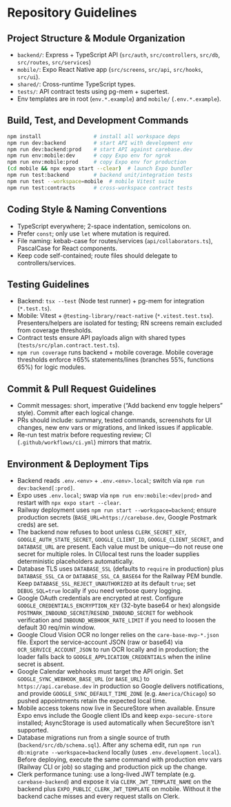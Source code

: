 # Repository Guidelines

## Project Structure & Module Organization
- `backend/`: Express + TypeScript API (`src/auth`, `src/controllers`, `src/db`, `src/routes`, `src/services`)
- `mobile/`: Expo React Native app (`src/screens`, `src/api`, `src/hooks`, `src/ui`).
- `shared/`: Cross-runtime TypeScript types.
- `tests/`: API contract tests using pg-mem + supertest.
- Env templates are in root (`env.*.example`) and `mobile/` (`.env.*.example`).

## Build, Test, and Development Commands
```bash
npm install                 # install all workspace deps
npm run dev:backend         # start API with development env
npm run dev:backend:prod    # start API against carebase.dev
npm run env:mobile:dev      # copy Expo env for ngrok
npm run env:mobile:prod     # copy Expo env for production
(cd mobile && npx expo start --clear)  # launch Expo bundler
npm run test:backend        # backend unit/integration tests
npm run test --workspace=mobile  # mobile Vitest suite
npm run test:contracts      # cross-workspace contract tests
```

## Coding Style & Naming Conventions
- TypeScript everywhere; 2-space indentation, semicolons on.
- Prefer `const`; only use `let` where mutation is required.
- File naming: kebab-case for routes/services (`api/collaborators.ts`), PascalCase for React components.
- Keep code self-contained; route files should delegate to controllers/services.

## Testing Guidelines
- Backend: `tsx --test` (Node test runner) + pg-mem for integration (`*.test.ts`).
- Mobile: Vitest + `@testing-library/react-native` (`*.vitest.test.tsx`). Presenters/helpers are isolated for testing; RN screens remain excluded from coverage thresholds.
- Contract tests ensure API payloads align with shared types (`tests/src/plan.contract.test.ts`).
- `npm run coverage` runs backend + mobile coverage. Mobile coverage thresholds enforce ≥65% statements/lines (branches 55%, functions 65%) for logic modules.

## Commit & Pull Request Guidelines
- Commit messages: short, imperative (“Add backend env toggle helpers” style). Commit after each logical change.
- PRs should include: summary, tested commands, screenshots for UI changes, new env vars or migrations, and linked issues if applicable.
- Re-run test matrix before requesting review; CI (`.github/workflows/ci.yml`) mirrors that matrix.

## Environment & Deployment Tips
- Backend reads `.env.<env>` + `.env.<env>.local`; switch via `npm run dev:backend[:prod]`.
- Expo uses `.env.local`; swap via `npm run env:mobile:<dev|prod>` and restart with `npx expo start --clear`.
- Railway deployment uses `npm run start --workspace=backend`; ensure production secrets (`BASE_URL=https://carebase.dev`, Google Postmark creds) are set.
- The backend now refuses to boot unless `CLERK_SECRET_KEY`, `GOOGLE_AUTH_STATE_SECRET`, `GOOGLE_CLIENT_ID`, `GOOGLE_CLIENT_SECRET`, and `DATABASE_URL` are present. Each value must be unique—do not reuse one secret for multiple roles. In CI/local test runs the loader supplies deterministic placeholders automatically.
- Database TLS uses `DATABASE_SSL` (defaults to `require` in production) plus `DATABASE_SSL_CA` or `DATABASE_SSL_CA_BASE64` for the Railway PEM bundle. Keep `DATABASE_SSL_REJECT_UNAUTHORIZED` at its default `true`; set `DEBUG_SQL=true` locally if you need verbose query logging.
- Google OAuth credentials are encrypted at rest. Configure `GOOGLE_CREDENTIALS_ENCRYPTION_KEY` (32-byte base64 or hex) alongside `POSTMARK_INBOUND_SECRET`/`RESEND_INBOUND_SECRET` for webhook verification and `INBOUND_WEBHOOK_RATE_LIMIT` if you need to loosen the default 30 req/min window.
- Google Cloud Vision OCR no longer relies on the `care-base-mvp-*.json` file. Export the service-account JSON (raw or base64) via `OCR_SERVICE_ACCOUNT_JSON` to run OCR locally and in production; the loader falls back to `GOOGLE_APPLICATION_CREDENTIALS` when the inline secret is absent.
- Google Calendar webhooks must target the API origin. Set `GOOGLE_SYNC_WEBHOOK_BASE_URL` (or `BASE_URL`) to `https://api.carebase.dev` in production so Google delivers notifications, and provide `GOOGLE_SYNC_DEFAULT_TIME_ZONE` (e.g. `America/Chicago`) so pushed appointments retain the expected local time.
- Mobile access tokens now live in SecureStore when available. Ensure Expo envs include the Google client IDs and keep `expo-secure-store` installed; AsyncStorage is used automatically when SecureStore isn't supported.
- Database migrations run from a single source of truth (`backend/src/db/schema.sql`). After any schema edit, run `npm run db:migrate --workspace=backend` locally (uses `.env.development.local`). Before deploying, execute the same command with production env vars (Railway CLI or job) so staging and production pick up the change.
- Clerk performance tuning: use a long-lived JWT template (e.g. `carebase-backend`) and expose it via `CLERK_JWT_TEMPLATE_NAME` on the backend plus `EXPO_PUBLIC_CLERK_JWT_TEMPLATE` on mobile. Without it the backend cache misses and every request stalls on Clerk.
